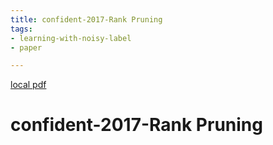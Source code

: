 ```yaml
---
title: confident-2017-Rank Pruning
tags:
- learning-with-noisy-label
- paper

---
```


[local pdf](../../../pdfs/confident-2017-Rank%20Pruning.pdf)

# confident-2017-Rank Pruning
